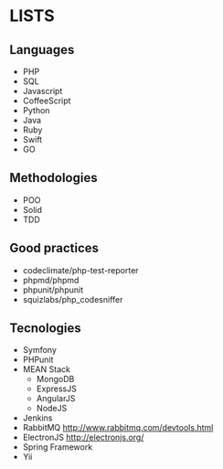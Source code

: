 # LISTS

## Languages
- PHP
- SQL
- Javascript
- CoffeeScript
- Python
- Java
- Ruby
- Swift
- GO

## Methodologies
- POO
- Solid
- TDD

## Good practices
- codeclimate/php-test-reporter
- phpmd/phpmd
- phpunit/phpunit
- squizlabs/php_codesniffer

## Tecnologies
- Symfony
- PHPunit
- MEAN Stack
  * MongoDB
  * ExpressJS
  * AngularJS
  * NodeJS
- Jenkins
- RabbitMQ http://www.rabbitmq.com/devtools.html
- ElectronJS http://electronjs.org/
- Spring Framework
- Yii
